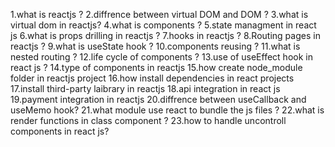 <!-- react project topics  -->
1.what is reactjs ?
2.diffrence between virtual DOM and DOM ?
3.what is virtual dom in reactjs?
4.what is components ?
5.state managment in react js
6.what is props drilling in reactjs ?
7.hooks in reactjs ? 
8.Routing pages in reactjs ?
9.what is useState hook ?
10.components reusing ?
11.what is nested routing ?
12.life cycle of components ?
13.use of useEffect hook in react js ?
14.type of components in reactjs
15.how create node_module folder in reactjs project
16.how install dependencies in react projects 
17.install third-party laibrary in reactjs
18.api integration in react js
19.payment integration in reactjs
20.diffrence between useCallback and useMemo hook?
21.what module use react to bundle the js files ?
22.what is render functions in class component ?
23.how to handle uncontroll components in react js?